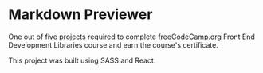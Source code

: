 # Markdown Previewer

One out of five projects required to complete [freeCodeCamp.org](https://www.freecodecamp.org/) Front End Development Libraries course and earn the course's certificate.

This project was built using SASS and React.
